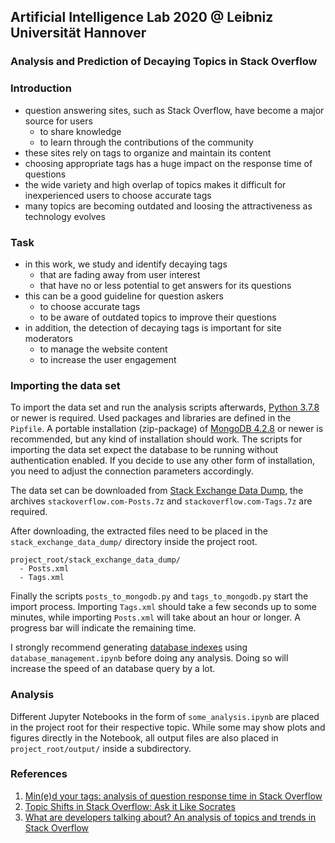 ## Artificial Intelligence Lab 2020 @ Leibniz Universität Hannover

### Analysis and Prediction of Decaying Topics in Stack Overflow

### Introduction

* question answering sites, such as Stack Overflow, have become a major source for users
  * to share knowledge
  * to learn through the contributions of the community
* these sites rely on tags to organize and maintain its content
* choosing appropriate tags has a huge impact on the response time of questions
* the wide variety and high overlap of topics makes it difficult for inexperienced users to choose accurate tags
* many topics are becoming outdated and loosing the attractiveness as technology evolves

### Task

* in this work, we study and identify decaying tags
  * that are fading away from user interest
  * that have no or less potential to get answers for its questions
* this can be a good guideline for question askers
  * to choose accurate tags
  * to be aware of outdated topics to improve their questions
* in addition, the detection of decaying tags is important for site moderators
  * to manage the website content
  * to increase the user engagement

### Importing the data set

To import the data set and run the analysis scripts afterwards, [Python 3.7.8](https://www.python.org/downloads/release/python-378/) or newer is required. Used packages and libraries are defined in the `Pipfile`. A portable installation (zip-package) of [MongoDB 4.2.8](https://www.mongodb.com/try/download/community) or newer is recommended, but any kind of installation should work. The scripts for importing the data set expect the database to be running without authentication enabled. If you decide to use any other form of installation, you need to adjust the connection parameters accordingly.

The data set can be downloaded from [Stack Exchange Data Dump](https://archive.org/details/stackexchange), the archives `stackoverflow.com-Posts.7z` and `stackoverflow.com-Tags.7z` are required.

After downloading, the extracted files need to be placed in the `stack_exchange_data_dump/` directory inside the project root.

```
project_root/stack_exchange_data_dump/
  - Posts.xml
  - Tags.xml
```

Finally the scripts `posts_to_mongodb.py` and `tags_to_mongodb.py` start the import process. Importing `Tags.xml` should take a few seconds up to some minutes, while importing `Posts.xml` will take about an hour or longer. A progress bar will indicate the remaining time.

I strongly recommend generating [database indexes](https://docs.mongodb.com/manual/indexes/) using `database_management.ipynb` before doing any analysis. Doing so will increase the speed of an database query by a lot.

### Analysis

Different Jupyter Notebooks in the form of `some_analysis.ipynb` are placed in the project root for their respective topic. While some may show plots and figures directly in the Notebook, all output files are also placed in `project_root/output/` inside a subdirectory.

### References
1. [Min(e)d your tags: analysis of question response time in Stack Overflow](https://dl.acm.org/ft_gateway.cfm?id=3191901&type=pdf)
2. [Topic Shifts in Stack Overflow: Ask it Like Socrates](https://link.springer.com/chapter/10.1007/978-3-319-41754-7_18)
3. [What are developers talking about? An analysis of topics and trends in Stack Overflow](https://dl.acm.org/doi/10.1007/s10664-012-9231-y)
